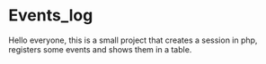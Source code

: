 # Events_log
Hello everyone, this is a small project that creates a session in php, registers some events and shows them in a table.
